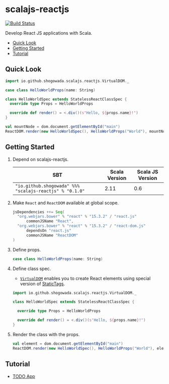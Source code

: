 # scalajs-reactjs

[![Build Status](https://travis-ci.org/shogowada/scalajs-reactjs.svg?branch=master)](https://travis-ci.org/shogowada/scalajs-reactjs)

Develop React JS applications with Scala.

- [Quick Look](#quick-look)
- [Getting Started](#getting-started)
- [Tutorial](#tutorial)

## Quick Look

```scala
import io.github.shogowada.scalajs.reactjs.VirtualDOM._

case class HelloWorldProps(name: String)

class HelloWorldSpec extends StatelessReactClassSpec {
  override type Props = HelloWorldProps

  override def render() = <.div()(s"Hello, ${props.name}!")
}

val mountNode = dom.document.getElementById("main")
ReactDOM.render(new HelloWorldSpec(), HelloWorldProps("World"), mountNode)
```

## Getting Started

1. Depend on scalajs-reactjs.

    |SBT|Scala Version|Scala JS Version|
    |---|---|---|
    |```"io.github.shogowada" %%% "scalajs-reactjs" % "0.1.0"```|2.11|0.6|

2. Make ```React``` and ```ReactDOM``` available at global scope.

    ```scala
    jsDependencies ++= Seq(
      "org.webjars.bower" % "react" % "15.3.2" / "react.js"
          commonJSName "React",
      "org.webjars.bower" % "react" % "15.3.2" / "react-dom.js"
          dependsOn "react.js"
          commonJSName "ReactDOM"
    )
    ```

3. Define props.

    ```scala
    case class HelloWorldProps(name: String)
    ```

4. Define class spec.
    - [```VirtualDOM```](core/src/main/scala/io/github/shogowada/scalajs/reactjs/VirtualDOM.scala) enables you to create React elements using special version of [StaticTags](https://github.com/shogowada/statictags).

    ```scala
    import io.github.shogowada.scalajs.reactjs.VirtualDOM._

    class HelloWorldSpec extends StatelessReactClassSpec {

      override type Props = HelloWorldProps

      override def render() = <.div()(s"Hello, ${props.name}!")
    }
    ```

5. Render the class with the props.

    ```scala
    val element = dom.document.getElementById("main")
    ReactDOM.render(new HelloWorldSpec(), HelloWorldProps("World"), element)
    ```

## Tutorial

- [TODO App](example/todo-app)
